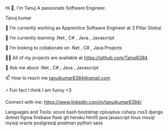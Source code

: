
Hi 👋, I'm Tanuj 
A passionate Software Engineer.

Tanuj kumar

🔭 I’m currently working as Apprentice Software Engineer at 3 Pillar Global

🌱 I’m currently learning .Net , C# , Java , Javascript

👯 I’m looking to collaborate on .Net , C# , Java Projects

👨‍💻 All of my projects are available at https://github.com/Tanuj6384

💬 Ask me about .Net , C# , Java , Javascript

📫 How to reach me tanujkumar6384@gmail.com

⚡ Fun fact I think I am funny <3

Connect with me:
https://www.linkedin.com/in/tanujkumar6384/

Languages and Tools:
azure bash bootstrap cplusplus csharp css3 django dotnet figma firebase flask git heroku html5 java javascript linux mssql mysql oracle postgresql postman python sass
